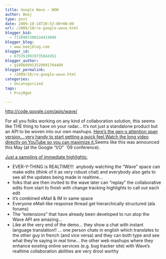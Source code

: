 ```yaml
---
title: Google Wave – WOW
author: Beej
type: post
date: 2009-10-18T20:53:00+00:00
url: /2009/10/re-google-wave.html
blogger_bid:
  - 7726907200224433699
blogger_blog:
  - www.beejblog.com
blogger_id:
  - 6753519919735842452
blogger_author:
  - g108669953529091704409
blogger_permalink:
  - /2009/10/re-google-wave.html
categories:
  - Uncategorized
tags:
  - ProjMgmt

---
```

<div class="Section1">
  <a href="http://code.google.com/apis/wave/" target="_blank">http://code.google.com/apis/wave/</a>
</div>

For all you folks working on any kind of collaboration solution, this seems like THE thing to have on your radar… It’s not just a standalone product but an API to be woven into our own mashups. <a href="http://www.youtube.com/watch?v=rDu2A3WzQpo&feature=response_watch" target="_blank">Here’s the gen-x attention span version… very handy to start getting a quick feel.</a><a href="http://www.youtube.com/watch?v=v_UyVmITiYQ&feature=player_embedded#" target="_blank">Watch the long video directly on YouTube so you can maximize it.</a>Seems like this was announced this May (at the Google “I/O”&#160; ’09 conference).

<div class="Section1">
  <u>Just a sampling of immediate highlights:</u>
</div>

  * <div class="Section1">
      EVER-Y-THING is REALTIME!!!&#160; anybody watching the “Wave” space can make edits (think of it as very robust chat) and everybody also gets to see all the updates being made in realtime…
    </div>

  * <div class="Section1">
      folks that are then invited to the wave later can “replay” the collaborative edits from start to finish with change tracking highlights to call out each edit
    </div>

  * <div class="Section1">
      it’s combined eMail & IM in same space
    </div>

  * <div class="Section1">
      Everyone eMail-like response thread get hierarchically structured (ala forums)
    </div>

  * <div class="Section1">
      The “extensions” that have already been developed to run atop the Wave API are amazing…
    </div>

  * <div class="MsoNormal">
      Like at the very end of the demo… they show a chat with instant language translation!! … one person chats in english which translates to the other guy in french (and vice versa) and they can both type and see what they’re saying in real time&#8230; the other web mashups where they enhance existing online services (e.g. bug tracker site) with Wave’s realtime collaboration abilities are very drool worthy
    </div>

&#160;